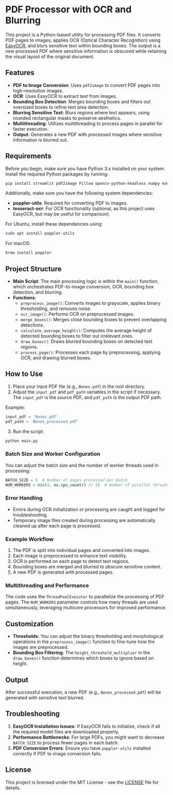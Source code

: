 # PDF Processor with OCR and Blurring

This project is a Python-based utility for processing PDF files. It converts PDF pages to images, applies OCR (Optical Character Recognition) using [EasyOCR](https://github.com/JaidedAI/EasyOCR), and blurs sensitive text within bounding boxes. The output is a new processed PDF where sensitive information is obscured while retaining the visual layout of the original document.

## Features
- **PDF to Image Conversion**: Uses `pdf2image` to convert PDF pages into high-resolution images.
- **OCR**: Uses EasyOCR to extract text from images.
- **Bounding Box Detection**: Merges bounding boxes and filters out oversized boxes to refine text area detection.
- **Blurring Sensitive Text**: Blurs regions where text appears, using rounded rectangular masks to preserve aesthetics.
- **Multithreading**: Utilizes multithreading to process pages in parallel for faster execution.
- **Output**: Generates a new PDF with processed images where sensitive information is blurred out.

## Requirements

Before you begin, make sure you have Python 3.x installed on your system. Install the required Python packages by running:

```bash
pip install streamlit pdf2image Pillow opencv-python-headless numpy easyocr reportlab
```

Additionally, make sure you have the following system dependencies:

- **poppler-utils**: Required for converting PDF to images.
- **tesseract-ocr**: For OCR functionality (optional, as this project uses EasyOCR, but may be useful for comparison).

For Ubuntu, install these dependencies using:

```bash
sudo apt install poppler-utils
```

For macOS:

```bash
brew install poppler
```

## Project Structure

- **Main Script**: The main processing logic is within the `main()` function, which orchestrates PDF-to-image conversion, OCR, bounding box detection, and blurring.
- **Functions**:
  - `preprocess_image()`: Converts images to grayscale, applies binary thresholding, and removes noise.
  - `ocr_image()`: Performs OCR on preprocessed images.
  - `merge_boxes()`: Merges close bounding boxes to prevent overlapping detections.
  - `calculate_average_height()`: Computes the average height of detected bounding boxes to filter out irrelevant ones.
  - `draw_boxes()`: Draws blurred bounding boxes on detected text regions.
  - `process_page()`: Processes each page by preprocessing, applying OCR, and drawing blurred boxes.
  
## How to Use

1. Place your input PDF file (e.g., `Bones.pdf`) in the root directory.
2. Adjust the `input_pdf` and `pdf_path` variables in the script if necessary. The `input_pdf` is the source PDF, and `pdf_path` is the output PDF path.

Example:
```python
input_pdf = 'Bones.pdf'
pdf_path = 'Bones_processed.pdf'
```
3. Run the script:
```bash
python main.py
```

### Batch Size and Worker Configuration

You can adjust the batch size and the number of worker threads used in processing:

```python
BATCH_SIZE = 5  # Number of pages processed per batch
NUM_WORKERS = min(4, os.cpu_count() // 2)  # Number of parallel threads for processing
```

### Error Handling
- Errors during OCR initialization or processing are caught and logged for troubleshooting.
- Temporary image files created during processing are automatically cleaned up after each page is processed.

### Example Workflow

1. The PDF is split into individual pages and converted into images.
2. Each image is preprocessed to enhance text visibility.
3. OCR is performed on each page to detect text regions.
4. Bounding boxes are merged and blurred to obscure sensitive content.
5. A new PDF is generated with processed pages.

### Multithreading and Performance

The code uses the `ThreadPoolExecutor` to parallelize the processing of PDF pages. The `NUM_WORKERS` parameter controls how many threads are used simultaneously, leveraging multicore processors for improved performance.

## Customization

- **Thresholds**: You can adjust the binary thresholding and morphological operations in the `preprocess_image()` function to fine-tune how the images are preprocessed.
- **Bounding Box Filtering**: The `height_threshold_multiplier` in the `draw_boxes()` function determines which boxes to ignore based on height.

## Output

After successful execution, a new PDF (e.g., `Bones_processed.pdf`) will be generated with sensitive text blurred.

## Troubleshooting

1. **EasyOCR Installation Issues**: If EasyOCR fails to initialize, check if all the required model files are downloaded properly.
2. **Performance Bottlenecks**: For large PDFs, you might want to decrease `BATCH_SIZE` to process fewer pages in each batch.
3. **PDF Conversion Errors**: Ensure you have `poppler-utils` installed correctly if PDF to image conversion fails.

## License

This project is licensed under the MIT License - see the [LICENSE](LICENSE) file for details.
